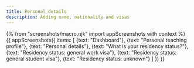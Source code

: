 ```yaml
---
title: Personal details
description: Adding name, nationality and visas
---
```

{% from "screenshots/macro.njk" import appScreenshots with context %}
{{ appScreenshots({
  items: [
    {text: "Dashboard"},
    {text: "Personal teaching profile"},
    {text: "Personal details"},
    {text: "What is your residency status?"},
    {text: "Residency status: general work visa"},
    {text: "Residency status: general student visa"},
    {text: "Residency status: unknown"}
  ]
}) }}
